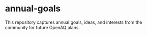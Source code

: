 # annual-goals
This repository captures annual goals, ideas, and interests from the community for future OpenAQ plans.
